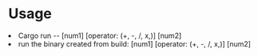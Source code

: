 <h1>Usage</h1>

<li>Cargo run -- [num1] [operator: (+, -, /, x,)] [num2] </li>
<li>run the binary created from build: [num1] [operator: (+, -, /, x,)] [num2] </li>
